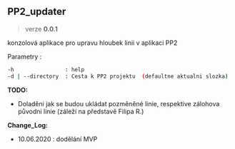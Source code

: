 ## **PP2_updater**

> verze **0.0.1**

konzolová aplikace pro upravu hloubek linii v aplikaci PP2

Parametry :

```bash
-h                : help
-d | --directory  : Cesta k PP2 projektu  (defaultne aktualni slozka)
```

**TODO:**

- Doladěni jak se budou ukládat pozměněné linie, respektive zálohova původni linie (záleží na představě Filipa R.)

**Change_Log:**

- 10.06.2020 : dodělání MVP
